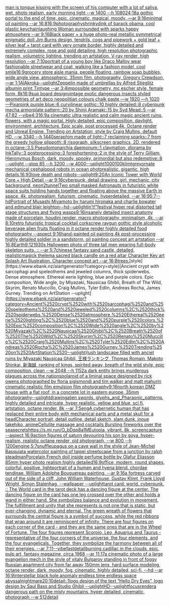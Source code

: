 [man is tongue kissing with the screen of his computer with a lot of saliva, wet, photo realism, early morning light --w 1400 --h 1080](https://www.ebank.nz/aiartgenerator?category=man%2520is%2520tongue%2520kissing%2520with%2520the%2520screen%2520of%2520his%2520computer%2520with%2520a%2520lot%2520of%2520saliva%2C%2520wet%2C%2520photo%2520realism%2C%2520early%2520morning%2520light%2520--w%25201400%2520--h%25201080)[24:18](https://www.ebank.nz/aiartgenerator?category=24%3A18)[a gothic portal to the end of time, epic, cinematic, magical, moody, —ar 9:16](https://www.ebank.nz/aiartgenerator?category=a%2520gothic%2520portal%2520to%2520the%2520end%2520of%2520time%2C%2520epic%2C%2520cinematic%2C%2520magical%2C%2520moody%2C%2520%E2%80%94ar%25209%3A16)[minimal oil painting --ar 16:8](https://www.ebank.nz/aiartgenerator?category=minimal%2520oil%2520painting%2520--ar%252016%3A8)[16:9](https://www.ebank.nz/aiartgenerator?category=16%3A9)[photography](https://www.ebank.nz/aiartgenerator?category=photography)[shrinkydink of barack obama, cool plastic keychain](https://www.ebank.nz/aiartgenerator?category=shrinkydink%2520of%2520barack%2520obama%2C%2520cool%2520plastic%2520keychain)[laughing Woman surrounded with sparks happy atmosphere --ar 9:16](https://www.ebank.nz/aiartgenerator?category=laughing%2520Woman%2520surrounded%2520with%2520sparks%2520happy%2520atmosphere%2520--ar%25209%3A16)[Black paper + a huge photo-real metallic symmetrical enigmatic doll Jim Burns design, tendrils, cogs and pipework + gold leaf + silver leaf + tarot card with very ornate border,  highly detailed and extremely complex, rose and gold detailing, high resolution photographic realism, volumetric lighting, trending on artstation, V-ray render, high resolution --ar 7:10](https://www.ebank.nz/aiartgenerator?category=Black%2520paper%2520%2B%2520a%2520huge%2520photo-real%2520metallic%2520symmetrical%2520enigmatic%2520doll%2520Jim%2520Burns%2520design%2C%2520tendrils%2C%2520cogs%2520and%2520pipework%2520%2B%2520gold%2520leaf%2520%2B%2520silver%2520leaf%2520%2B%2520tarot%2520card%2520with%2520very%2520ornate%2520border%2C%2520%2520highly%2520detailed%2520and%2520extremely%2520complex%2C%2520rose%2520and%2520gold%2520detailing%2C%2520high%2520resolution%2520photographic%2520realism%2C%2520volumetric%2520lighting%2C%2520trending%2520on%2520artstation%2C%2520V-ray%2520render%2C%2520high%2520resolution%2520--ar%25207%3A10)[portrait of a young boy like Draco Malloy wear fashionable streetwear and coat, walking like a fashion model, cool smile](https://www.ebank.nz/aiartgenerator?category=portrait%2520of%2520a%2520young%2520boy%2520like%2520Draco%2520Malloy%2520wear%2520fashionable%2520streetwear%2520and%2520coat%2C%2520walking%2520like%2520a%2520fashion%2520model%2C%2520cool%2520smile)[16:9](https://www.ebank.nz/aiartgenerator?category=16%3A9)[grocery store aisle mania, people floating, rainbow soap bubbles, wide angle view, atmospheric, 35mm film, photography, Gregory Crewdson, —ar 1:1](https://www.ebank.nz/aiartgenerator?category=grocery%2520store%2520aisle%2520mania%2C%2520people%2520floating%2C%2520rainbow%2520soap%2520bubbles%2C%2520wide%2520angle%2520view%2C%2520atmospheric%2C%252035mm%2520film%2C%2520photography%2C%2520Gregory%2520Crewdson%2C%2520%E2%80%94ar%25201%3A1)[AlAkroka](https://www.ebank.nz/aiartgenerator?category=AlAkroka)[--uplight](https://www.ebank.nz/aiartgenerator?category=--uplight)[Zeppelin made of umbrellas  by Alfred Stieglitz albumin print Tintype --ar 3:4](https://www.ebank.nz/aiartgenerator?category=Zeppelin%2520made%2520of%2520umbrellas%2520%2520by%2520Alfred%2520Stieglitz%2520albumin%2520print%2520Tintype%2520--ar%25203%3A4)[impossible geometry, mc escher style, female form, 8k](https://www.ebank.nz/aiartgenerator?category=impossible%2520geometry%2C%2520mc%2520escher%2520style%2C%2520female%2520form%2C%25208k)[16:9](https://www.ebank.nz/aiartgenerator?category=16%3A9)[sup board design](https://www.ebank.nz/aiartgenerator?category=sup%2520board%2520design)[vintage exotic dangerous insects styled geometries of art deco neopolitian colours chalk paste —w 1920 —h 1020 —](https://www.ebank.nz/aiartgenerator?category=vintage%2520exotic%2520dangerous%2520insects%2520styled%2520geometries%2520of%2520art%2520deco%2520neopolitian%2520colours%2520chalk%2520paste%2520%E2%80%94w%25201920%2520%E2%80%94h%25201020%2520%E2%80%94)[Pixar](https://www.ebank.nz/aiartgenerator?category=Pixar)[pink purple blue::6 curvilinear gothic::10 highly detailed::8 cyberpunk mecha armorplate pattern::20 by Shinji Aramaki::15 by Syd Mead::5 —ar 47:82  --vibe](https://www.ebank.nz/aiartgenerator?category=pink%2520purple%2520blue%3A%3A6%2520curvilinear%2520gothic%3A%3A10%2520highly%2520detailed%3A%3A8%2520cyberpunk%2520mecha%2520armorplate%2520pattern%3A%3A20%2520by%2520Shinji%2520Aramaki%3A%3A15%2520by%2520Syd%2520Mead%3A%3A5%2520%E2%80%94ar%252047%3A82%2520%2520--vibe)[4:3](https://www.ebank.nz/aiartgenerator?category=4%3A3)[16:9](https://www.ebank.nz/aiartgenerator?category=16%3A9)[a cinematic ultra realistic and calm magic ancient ruins, flowers, with a magic portal. Higly detailed, epic composition, daylight. environment, architecture. Epic scale, post processed 4k, Octane render and Unreal Engine. Trending on Artstation, style by Craig Mullins, default HD, --w 3340 --h 1440](https://www.ebank.nz/aiartgenerator?category=a%2520cinematic%2520ultra%2520realistic%2520and%2520calm%2520magic%2520ancient%2520ruins%2C%2520flowers%2C%2520with%2520a%2520magic%2520portal.%2520Higly%2520detailed%2C%2520epic%2520composition%2C%2520daylight.%2520environment%2C%2520architecture.%2520Epic%2520scale%2C%2520post%2520processed%25204k%2C%2520Octane%2520render%2520and%2520Unreal%2520Engine.%2520Trending%2520on%2520Artstation%2C%2520style%2520by%2520Craig%2520Mullins%2C%2520default%2520HD%2C%2520--w%25203340%2520--h%25201440)[seraphim made of light::7 reclaiming sparks::7 from the greedy hollow qlippoth::8 risograph, silkscreen graphics, 2D, rendered in octane::3.5 Pseudomonarchia daemonum::1 claymation, diorama by InkTally::3 postprocessing::3 foreshortening::2 in the style of Terry Gilliam, Hieronymus Bosch, dark, moody, spooky, primordial but also redemptive::8 --uplight --stop 85 --h 3200 --w 4000](https://www.ebank.nz/aiartgenerator?category=seraphim%2520made%2520of%2520light%3A%3A7%2520reclaiming%2520sparks%3A%3A7%2520from%2520the%2520greedy%2520hollow%2520qlippoth%3A%3A8%2520risograph%2C%2520silkscreen%2520graphics%2C%25202D%2C%2520rendered%2520in%2520octane%3A%3A3.5%2520Pseudomonarchia%2520daemonum%3A%3A1%2520claymation%2C%2520diorama%2520by%2520InkTally%3A%3A3%2520postprocessing%3A%3A3%2520foreshortening%3A%3A2%2520in%2520the%2520style%2520of%2520Terry%2520Gilliam%2C%2520Hieronymus%2520Bosch%2C%2520dark%2C%2520moody%2C%2520spooky%2C%2520primordial%2520but%2520also%2520redemptive%3A%3A8%2520--uplight%2520--stop%252085%2520--h%25203200%2520--w%25204000)[--uplight](https://www.ebank.nz/aiartgenerator?category=--uplight)[1000100](https://www.ebank.nz/aiartgenerator?category=1000100)[klimt](https://www.ebank.nz/aiartgenerator?category=klimt)[grey](https://www.ebank.nz/aiartgenerator?category=grey)[ornate mechanical cephalopod robots in ocean photorealistic, gigantic, high details,](https://www.ebank.nz/aiartgenerator?category=ornate%2520mechanical%2520cephalopod%2520robots%2520in%2520ocean%2520photorealistic%2C%2520gigantic%2C%2520high%2520details%2C)[16:9](https://www.ebank.nz/aiartgenerator?category=16%3A9)[3](https://www.ebank.nz/aiartgenerator?category=3)[love death and robots](https://www.ebank.nz/aiartgenerator?category=love%2520death%2520and%2520robots)[--uplight](https://www.ebank.nz/aiartgenerator?category=--uplight)[9:20](https://www.ebank.nz/aiartgenerator?category=9%3A20)[An Iconic Tower with World Core + High Detail --ar 9:16](https://www.ebank.nz/aiartgenerator?category=An%2520Iconic%2520Tower%2520with%2520World%2520Core%2520%2B%2520High%2520Detail%2520--ar%25209%3A16)[cyberpunk, detail drawing, girl, mechanic, city background, neon](https://www.ebank.nz/aiartgenerator?category=cyberpunk%2C%2520detail%2520drawing%2C%2520girl%2C%2520mechanic%2C%2520city%2520background%2C%2520neon)[2](https://www.ebank.nz/aiartgenerator?category=2)[tunnel](https://www.ebank.nz/aiartgenerator?category=tunnel)[Two small masked Astronauts in futuristic white space suits holding hands together and floating above the massive Earth in space, 4k, photorealism, futurism, cinematic, hyperdetailed, --ar 16:9](https://www.ebank.nz/aiartgenerator?category=Two%2520small%2520masked%2520Astronauts%2520in%2520futuristic%2520white%2520space%2520suits%2520holding%2520hands%2520together%2520and%2520floating%2520above%2520the%2520massive%2520Earth%2520in%2520space%2C%25204k%2C%2520photorealism%2C%2520futurism%2C%2520cinematic%2C%2520hyperdetailed%2C%2520--ar%252016%3A9)[5:7](https://www.ebank.nz/aiartgenerator?category=5%3A7)[--hd](https://www.ebank.nz/aiartgenerator?category=--hd)[Portrait of Musashi Miyamoto by harumi hironaka and charlie bowater and edmund blair leighton](https://www.ebank.nz/aiartgenerator?category=Portrait%2520of%2520Musashi%2520Miyamoto%2520by%2520harumi%2520hironaka%2520and%2520charlie%2520bowater%2520and%2520edmund%2520blair%2520leighton)[--hd](https://www.ebank.nz/aiartgenerator?category=--hd)[--uplight](https://www.ebank.nz/aiartgenerator?category=--uplight)[in't!”](https://www.ebank.nz/aiartgenerator?category=in%27t%21%E2%80%9D)[festival hyper real distorted tall stage structures and flying wasps](https://www.ebank.nz/aiartgenerator?category=festival%2520hyper%2520real%2520distorted%2520tall%2520stage%2520structures%2520and%2520flying%2520wasps)[9:16](https://www.ebank.nz/aiartgenerator?category=9%3A16)[insanely detailed insect anatomy made of porcelain, houdini render, macro photography, minimalism, 4k, --ar 8:10](https://www.ebank.nz/aiartgenerator?category=insanely%2520detailed%2520insect%2520anatomy%2520made%2520of%2520porcelain%2C%2520houdini%2520render%2C%2520macro%2520photography%2C%2520minimalism%2C%25204k%2C%2520--ar%25208%3A10)[retro futuristic tropical cocktail corkscrew raygun gothic style alcoholic beverage alien fruits floating in it octane render highly detailed food photography --aspect 9:16](https://www.ebank.nz/aiartgenerator?category=retro%2520futuristic%2520tropical%2520cocktail%2520corkscrew%2520raygun%2520gothic%2520style%2520alcoholic%2520beverage%2520alien%2520fruits%2520floating%2520in%2520it%2520octane%2520render%2520highly%2520detailed%2520food%2520photography%2520--aspect%25209%3A16)[hand-painted oil painting 4k post-processing highly detailed soldier in a sandstorm, oil painting concept art artstation --ar 16:8](https://www.ebank.nz/aiartgenerator?category=hand-painted%2520oil%2520painting%25204k%2520post-processing%2520highly%2520detailed%2520soldier%2520in%2520a%2520sandstorm%2C%2520oil%2520painting%2520concept%2520art%2520artstation%2520--ar%252016%3A8)[Earth](https://www.ebank.nz/aiartgenerator?category=Earth)[9:12](https://www.ebank.nz/aiartgenerator?category=9%3A12)[1930s Halloween photo of three tall men wearing full-body skeleton suits. :: --ar 5:7](https://www.ebank.nz/aiartgenerator?category=1930s%2520Halloween%2520photo%2520of%2520three%2520tall%2520men%2520wearing%2520full-body%2520skeleton%2520suits.%2520%3A%3A%2520--ar%25205%3A7)[chinese fantasy sand castle, detailed, realistic](https://www.ebank.nz/aiartgenerator?category=chinese%2520fantasy%2520sand%2520castle%2C%2520detailed%2C%2520realistic)[magick thelema sacred black candle on a red altar Character Key art Splash Art Illustration. Character concept art --ar 16:8](https://www.ebank.nz/aiartgenerator?category=magick%2520thelema%2520sacred%2520black%2520candle%2520on%2520a%2520red%2520altar%2520Character%2520Key%2520art%2520Splash%2520Art%2520Illustration.%2520Character%2520concept%2520art%2520--ar%252016%3A8)[trees.](https://www.ebank.nz/aiartgenerator?category=trees.)[style](https://www.ebank.nz/aiartgenerator?category=style)[Ancient crypt with sarcophagi and speleothems and jeweled columns, thick spiderwebs. Dense atmosphere. Ethereal eerie lighting, blue and purple colors. Epic composition, Wide angle, by Miyazaki, Nausicaa Ghibli, Breath of The Wild, Skyrim, Renato Muccillo, Craig Mullins, Tyler Edlin, Andreas Rocha, James Gurney. Trending on ArtStation --uplight](https://www.ebank.nz/aiartgenerator?category=Ancient%2520crypt%2520with%2520sarcophagi%2520and%2520speleothems%2520and%2520jeweled%2520columns%2C%2520thick%2520spiderwebs.%2520Dense%2520atmosphere.%2520Ethereal%2520eerie%2520lighting%2C%2520blue%2520and%2520purple%2520colors.%2520Epic%2520composition%2C%2520Wide%2520angle%2C%2520by%2520Miyazaki%2C%2520Nausicaa%2520Ghibli%2C%2520Breath%2520of%2520The%2520Wild%2C%2520Skyrim%2C%2520Renato%2520Muccillo%2C%2520Craig%2520Mullins%2C%2520Tyler%2520Edlin%2C%2520Andreas%2520Rocha%2C%2520James%2520Gurney.%2520Trending%2520on%2520ArtStation%2520--uplight)[lush landscape filled with anciet ruins by Miyazaki Nausicaa Ghibli, 王様ランキング, Thomas Romain, Makoto Shinkai, 新海誠, ranking of kings, spirited away, breath of the wild style, epic composition, clean --w 2048 --h 1152](https://www.ebank.nz/aiartgenerator?category=lush%2520landscape%2520filled%2520with%2520anciet%2520ruins%2520by%2520Miyazaki%2520Nausicaa%2520Ghibli%2C%2520%E7%8E%8B%E6%A7%98%E3%83%A9%E3%83%B3%E3%82%AD%E3%83%B3%E3%82%B0%2C%2520Thomas%2520Romain%2C%2520Makoto%2520Shinkai%2C%2520%E6%96%B0%E6%B5%B7%E8%AA%A0%2C%2520ranking%2520of%2520kings%2C%2520spirited%2520away%2C%2520breath%2520of%2520the%2520wild%2520style%2C%2520epic%2520composition%2C%2520clean%2520--w%25202048%2520--h%25201152)[a dark entity brings murderous plagues across the nations](https://www.ebank.nz/aiartgenerator?category=a%2520dark%2520entity%2520brings%2520murderous%2520plagues%2520across%2520the%2520nations)[polaroid of a liminal space designed by rick owens photographed by floria sigismondi and tim walker  and matt mahurin cinematic realistic film emulsion film photography](https://www.ebank.nz/aiartgenerator?category=polaroid%2520of%2520a%2520liminal%2520space%2520designed%2520by%2520rick%2520owens%2520photographed%2520by%2520floria%2520sigismondi%2520and%2520tim%2520walker%2520%2520and%2520matt%2520mahurin%2520cinematic%2520realistic%2520film%2520emulsion%2520film%2520photography)[9:16](https://www.ebank.nz/aiartgenerator?category=9%3A16)[north korean DMZ house with a flat roof, in a concrete lot in eastern europe, 35mm photography](https://www.ebank.nz/aiartgenerator?category=north%2520korean%2520DMZ%2520house%2520with%2520a%2520flat%2520roof%2C%2520in%2520a%2520concrete%2520lot%2520in%2520eastern%2520europe%2C%252035mm%2520photography)[--uplight](https://www.ebank.nz/aiartgenerator?category=--uplight)[drawing](https://www.ebank.nz/aiartgenerator?category=drawing)[alien swords, glyphs_and_Pharaonic_patterns, highly detailed and intricate, hyper realistic, yellow and blue, sci fi, artstation, octane render, 8k --ar 7:5](https://www.ebank.nz/aiartgenerator?category=alien%2520swords%2C%2520glyphs_and_Pharaonic_patterns%2C%2520highly%2520detailed%2520and%2520intricate%2C%2520hyper%2520realistic%2C%2520yellow%2520and%2520blue%2C%2520sci%2520fi%2C%2520artstation%2C%2520octane%2520render%2C%25208k%2520--ar%25207%3A5)[eng](https://www.ebank.nz/aiartgenerator?category=eng)[A cybernetic human that has replaced their entire body with mechanical parts and a metal skull for a head](https://www.ebank.nz/aiartgenerator?category=A%2520cybernetic%2520human%2520that%2520has%2520replaced%2520their%2520entire%2520body%2520with%2520mechanical%2520parts%2520and%2520a%2520metal%2520skull%2520for%2520a%2520head)[Character portrait, detail outline, detail sketch, slam dunk, inoue takehiko, anime](https://www.ebank.nz/aiartgenerator?category=Character%2520portrait%2C%2520detail%2520outline%2C%2520detail%2520sketch%2C%2520slam%2520dunk%2C%2520inoue%2520takehiko%2C%2520anime)[Cellulite massage and cocktails Bursting fireworks over the sea](https://www.ebank.nz/aiartgenerator?category=Cellulite%2520massage%2520and%2520cocktails%2520Bursting%2520fireworks%2520over%2520the%2520sea)[secrets](https://www.ebank.nz/aiartgenerator?category=secrets)[<https://s.mj.run/O_bDqp8a1ME>](https://www.ebank.nz/aiartgenerator?category=%3Chttps%3A//s.mj.run/O_bDqp8a1ME%3E)[utopia, vibrant, 8k, screencapture --aspect 16:9](https://www.ebank.nz/aiartgenerator?category=utopia%2C%2520vibrant%2C%25208k%2C%2520screencapture%2520--aspect%252016%3A9)[action figures of saturn devouring his son by goya, hyper-realism, realistic octane render, old photograph, --w 800 --h 1200](https://www.ebank.nz/aiartgenerator?category=action%2520figures%2520of%2520saturn%2520devouring%2520his%2520son%2520by%2520goya%2C%2520hyper-realism%2C%2520realistic%2520octane%2520render%2C%2520old%2520photograph%2C%2520--w%2520800%2520--h%25201200)[engine,](https://www.ebank.nz/aiartgenerator?category=engine%2C)[5:7](https://www.ebank.nz/aiartgenerator?category=5%3A7)[snuffleupagus on a cave wall in the style of Jean-Michel Basquiat](https://www.ebank.nz/aiartgenerator?category=snuffleupagus%2520on%2520a%2520cave%2520wall%2520in%2520the%2520style%2520of%2520Jean-Michel%2520Basquiat)[a watercolor painting of taipei streetscape from a junction by ralph steadman](https://www.ebank.nz/aiartgenerator?category=a%2520watercolor%2520painting%2520of%2520taipei%2520streetscape%2520from%2520a%2520junction%2520by%2520ralph%2520steadman)[Porcelain French doll inside perfume bottle by Olafur Eliasson 85mm hyper photo realism highly detailed](https://www.ebank.nz/aiartgenerator?category=Porcelain%2520French%2520doll%2520inside%2520perfume%2520bottle%2520by%2520Olafur%2520Eliasson%252085mm%2520hyper%2520photo%2520realism%2520highly%2520detailed)[16:9](https://www.ebank.nz/aiartgenerator?category=16%3A9)[office, modern, round shapes, colorful, positive, light](https://www.ebank.nz/aiartgenerator?category=office%2C%2520modern%2C%2520round%2520shapes%2C%2520colorful%2C%2520positive%2C%2520light)[portrait of a humen and hyena blend. chordae tendinae. William Adolphe Bouguereau painting. --ar 9:16](https://www.ebank.nz/aiartgenerator?category=portrait%2520of%2520a%2520humen%2520and%2520hyena%2520blend.%2520chordae%2520tendinae.%2520William%2520Adolphe%2520Bouguereau%2520painting.%2520--ar%25209%3A16)[a fortress carved out of the side of a cliff, John William Waterhouse, Gustav Klimt, Frank Lloyd Wright, Simon Stalenhag, --wallpaper --uplight](https://www.ebank.nz/aiartgenerator?category=a%2520fortress%2520carved%2520out%2520of%2520the%2520side%2520of%2520a%2520cliff%2C%2520John%2520William%2520Waterhouse%2C%2520Gustav%2520Klimt%2C%2520Frank%2520Lloyd%2520Wright%2C%2520Simon%2520Stalenhag%2C%2520--wallpaper%2520--uplight)[tarot card: world. cyberpunk. :: The World card in the tarot deck has a dancing figure at the center. The dancing figure on the card has one leg crossed over the other and holds a wand in either hand. She symbolizes balance and evolution in movement. The fulfillment and unity that she represents is not one that is static, but ever-changing, dynamic and eternal.  The green wreath of flowers that surrounds the central figure is a symbol of success, while the red ribbons that wrap around it are reminiscent of infinity. There are four figures on each corner of the card - and they are the same ones that are in the Wheel of Fortune. The four figures represent Scorpio, Leo, Aquarius and Taurus - representative of the four corners of the universe, the four elements, and the four evangelicals. Together, they symbolize the harmony between all of their energies. --ar 7:11](https://www.ebank.nz/aiartgenerator?category=tarot%2520card%3A%2520world.%2520cyberpunk.%2520%3A%3A%2520The%2520World%2520card%2520in%2520the%2520tarot%2520deck%2520has%2520a%2520dancing%2520figure%2520at%2520the%2520center.%2520The%2520dancing%2520figure%2520on%2520the%2520card%2520has%2520one%2520leg%2520crossed%2520over%2520the%2520other%2520and%2520holds%2520a%2520wand%2520in%2520either%2520hand.%2520She%2520symbolizes%2520balance%2520and%2520evolution%2520in%2520movement.%2520The%2520fulfillment%2520and%2520unity%2520that%2520she%2520represents%2520is%2520not%2520one%2520that%2520is%2520static%2C%2520but%2520ever-changing%2C%2520dynamic%2520and%2520eternal.%2520%2520The%2520green%2520wreath%2520of%2520flowers%2520that%2520surrounds%2520the%2520central%2520figure%2520is%2520a%2520symbol%2520of%2520success%2C%2520while%2520the%2520red%2520ribbons%2520that%2520wrap%2520around%2520it%2520are%2520reminiscent%2520of%2520infinity.%2520There%2520are%2520four%2520figures%2520on%2520each%2520corner%2520of%2520the%2520card%2520-%2520and%2520they%2520are%2520the%2520same%2520ones%2520that%2520are%2520in%2520the%2520Wheel%2520of%2520Fortune.%2520The%2520four%2520figures%2520represent%2520Scorpio%2C%2520Leo%2C%2520Aquarius%2520and%2520Taurus%2520-%2520representative%2520of%2520the%2520four%2520corners%2520of%2520the%2520universe%2C%2520the%2520four%2520elements%2C%2520and%2520the%2520four%2520evangelicals.%2520Together%2C%2520they%2520symbolize%2520the%2520harmony%2520between%2520all%2520of%2520their%2520energies.%2520--ar%25207%3A11)[--vibefast](https://www.ebank.nz/aiartgenerator?category=--vibefast)[detail](https://www.ebank.nz/aiartgenerator?category=detail)[burning cadillac in the clouds, epic, pulp art, fantasy magazine, circa 1968 --ar 11:17](https://www.ebank.nz/aiartgenerator?category=burning%2520cadillac%2520in%2520the%2520clouds%2C%2520epic%2C%2520pulp%2520art%2C%2520fantasy%2520magazine%2C%2520circa%25201968%2520--ar%252011%3A17)[a cinematic photo of a large evangelion mech in the style of vitaly Bulgarov standing in front of foggy Russian apartment city from far away 150mm lens, hard surface modeling, octane render, dark, moody, fog, cinematic, highly detailed, sci-fi, --hd --ar 16:9](https://www.ebank.nz/aiartgenerator?category=a%2520cinematic%2520photo%2520of%2520a%2520large%2520evangelion%2520mech%2520in%2520the%2520style%2520of%2520vitaly%2520Bulgarov%2520standing%2520in%2520front%2520of%2520foggy%2520Russian%2520apartment%2520city%2520from%2520far%2520away%2520150mm%2520lens%2C%2520hard%2520surface%2520modeling%2C%2520octane%2520render%2C%2520dark%2C%2520moody%2C%2520fog%2C%2520cinematic%2C%2520highly%2520detailed%2C%2520sci-fi%2C%2520--hd%2520--ar%252016%3A9)[interstellar black hole anomaly endless time endless space abyssal](https://www.ebank.nz/aiartgenerator?category=interstellar%2520black%2520hole%2520anomaly%2520endless%2520time%2520endless%2520space%2520abyssal)[nightmare](https://www.ebank.nz/aiartgenerator?category=nightmare)[20:10](https://www.ebank.nz/aiartgenerator?category=20%3A10)[detail::1](https://www.ebank.nz/aiartgenerator?category=detail%3A%3A1)[logo design of the text “Hello Dry Eyes”, logo design by Saul Bass and Studio Ghibli --uplight](https://www.ebank.nz/aiartgenerator?category=logo%2520design%2520of%2520the%2520text%2520%E2%80%9CHello%2520Dry%2520Eyes%E2%80%9D%2C%2520logo%2520design%2520by%2520Saul%2520Bass%2520and%2520Studio%2520Ghibli%2520--uplight)[HD](https://www.ebank.nz/aiartgenerator?category=HD)[--uplight](https://www.ebank.nz/aiartgenerator?category=--uplight)[focus](https://www.ebank.nz/aiartgenerator?category=focus)[render](https://www.ebank.nz/aiartgenerator?category=render)[a  dangerous path on the misty mountains, hyper detailed, cinematic, photograph --w 512](https://www.ebank.nz/aiartgenerator?category=a%2520%2520dangerous%2520path%2520on%2520the%2520misty%2520mountains%2C%2520hyper%2520detailed%2C%2520cinematic%2C%2520photograph%2520--w%2520512)[detail](https://www.ebank.nz/aiartgenerator?category=detail)